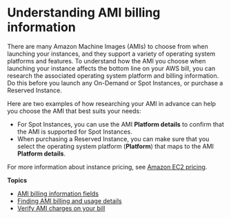 # Understanding AMI billing information<a name="ami-billing-info"></a>

There are many Amazon Machine Images \(AMIs\) to choose from when launching your instances, and they support a variety of operating system platforms and features\. To understand how the AMI you choose when launching your instance affects the bottom line on your AWS bill, you can research the associated operating system platform and billing information\. Do this before you launch any On\-Demand or Spot Instances, or purchase a Reserved Instance\.

Here are two examples of how researching your AMI in advance can help you choose the AMI that best suits your needs:
+ For Spot Instances, you can use the AMI **Platform details** to confirm that the AMI is supported for Spot Instances\.
+ When purchasing a Reserved Instance, you can make sure that you select the operating system platform \(**Platform**\) that maps to the AMI **Platform details**\.

For more information about instance pricing, see [Amazon EC2 pricing](http://aws.amazon.com/ec2/pricing/)\.

**Topics**
+ [AMI billing information fields](billing-info-fields.md)
+ [Finding AMI billing and usage details](view-billing-info.md)
+ [Verify AMI charges on your bill](verify-ami-charges.md)